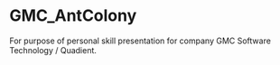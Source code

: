 # GMC_AntColony
For purpose of personal skill presentation for company GMC Software Technology / Quadient.
